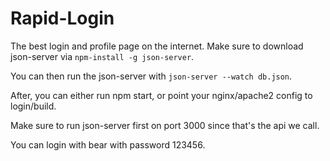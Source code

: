 # Rapid-Login

The best login and profile page on the internet. Make sure to download json-server via `npm-install -g json-server`. 

You can then run the json-server with `json-server --watch db.json`. 

After, you can either run npm start, or point your nginx/apache2 config to login/build. 

Make sure to run json-server first on port 3000 since that's the api we call. 

You can login with bear with password 123456.

